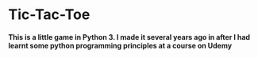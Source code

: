 # Tic-Tac-Toe
#### This is a little game in Python 3. I made it several years ago in after I had learnt some python programming principles at a course on Udemy

